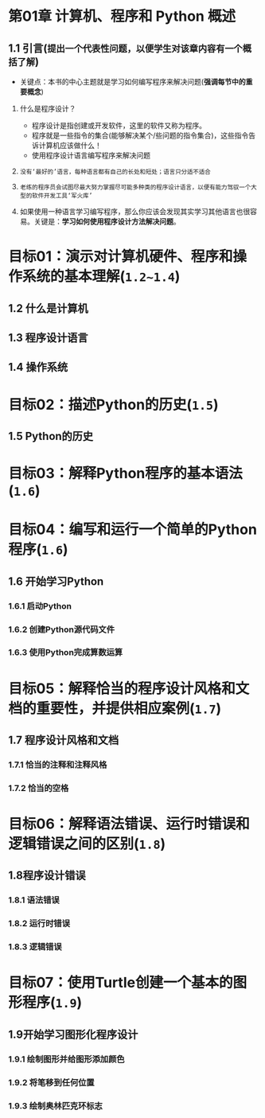 # 第01章 计算机、程序和 Python 概述

## 1.1 引言(`提出一个代表性问题，以便学生对该章内容有一个概括了解`)
   + 关键点：本书的中心主题就是学习如何编写程序来解决问题(**强调每节中的重要概念**)

1. 什么是程序设计？
   + 程序设计是指创建或开发软件，这里的软件又称为程序。
   + 程序就是一些指令的集合(能够解决某个/些问题的指令集合)，这些指令告诉计算机应该做什么！
   + 使用程序设计语言编写程序来解决问题

2. `没有‘最好的’语言，每种语言都有自己的长处和短处；语言只分适不适合`

3. `老练的程序员会试图尽最大努力掌握尽可能多种类的程序设计语言，以便有能力驾驭一个大型的软件开发工具‘军火库’`

4. 如果使用一种语言学习编写程序，那么你应该会发现其实学习其他语言也很容易。关键是：**学习如何使用程序设计方法解决问题**。

# 目标01：演示对计算机硬件、程序和操作系统的基本理解(`1.2~1.4`)

## 1.2 什么是计算机
## 1.3 程序设计语言
## 1.4 操作系统


# 目标02：描述Python的历史(`1.5`)
## 1.5 Python的历史


# 目标03：解释Python程序的基本语法(`1.6`)
# 目标04：编写和运行一个简单的Python程序(`1.6`)

## 1.6 开始学习Python
### 1.6.1 启动Python
### 1.6.2 创建Python源代码文件
### 1.6.3 使用Python完成算数运算


# 目标05：解释恰当的程序设计风格和文档的重要性，并提供相应案例(`1.7`)

## 1.7 程序设计风格和文档
### 1.7.1 恰当的注释和注释风格
### 1.7.2 恰当的空格


# 目标06：解释语法错误、运行时错误和逻辑错误之间的区别(`1.8`)

## 1.8程序设计错误
### 1.8.1 语法错误
### 1.8.2 运行时错误
### 1.8.3 逻辑错误


# 目标07：使用Turtle创建一个基本的图形程序(`1.9`)

## 1.9开始学习图形化程序设计
### 1.9.1 绘制图形并给图形添加颜色
### 1.9.2 将笔移到任何位置
### 1.9.3 绘制奥林匹克环标志

